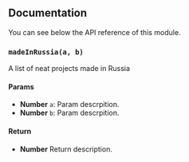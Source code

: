 ## Documentation

You can see below the API reference of this module.

### `madeInRussia(a, b)`
A list of neat projects made in Russia

#### Params

- **Number** `a`: Param descrpition.
- **Number** `b`: Param descrpition.

#### Return
- **Number** Return description.

